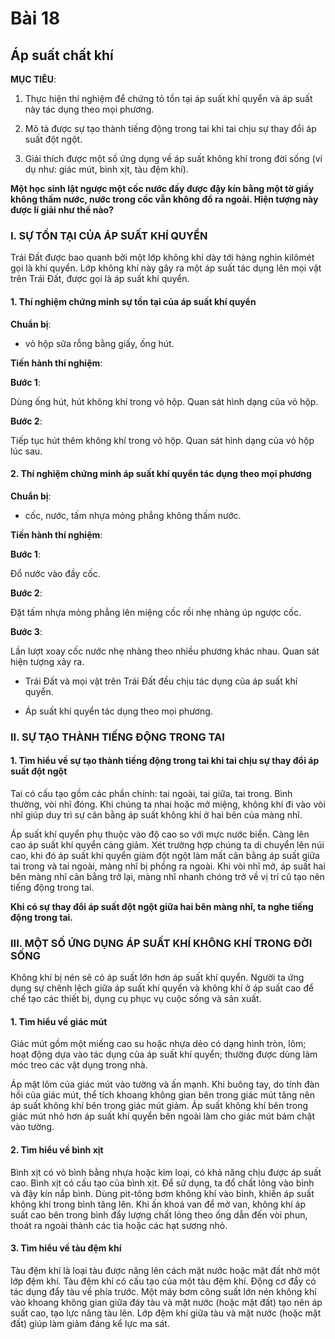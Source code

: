 # Bài 18
## Áp suất chất khí

**MỤC TIÊU**:

1.  Thực hiện thí nghiệm để chứng tỏ tồn tại áp suất khí quyển và áp suất này tác dụng theo mọi phương.

2.  Mô tả được sự tạo thành tiếng động trong tai khi tai chịu sự thay đổi áp suất đột ngột.

3.  Giải thích được một số ứng dụng về áp suất không khí trong đời sống (ví dụ như: giác mút, bình xịt, tàu đệm khí).

**Một học sinh lật ngược một cốc nước đầy được đậy kín bằng một tờ giấy không thấm nước, nước trong cốc vẫn không đổ ra ngoài. Hiện tượng này được lí giải như thế nào?**

### I. SỰ TỒN TẠI CỦA ÁP SUẤT KHÍ QUYỂN

Trái Đất được bao quanh bởi một lớp không khí dày tới hàng nghìn kilômét gọi là khí quyển. Lớp không khí này gây ra một áp suất tác dụng lên mọi vật trên Trái Đất, được gọi là áp suất khí quyển.

#### 1. Thí nghiệm chứng minh sự tồn tại của áp suất khí quyển

**Chuẩn bị**:

*   vỏ hộp sữa rỗng bằng giấy, ống hút.

**Tiến hành thí nghiệm**:

**Bước 1**:

Dùng ống hút, hút không khí trong vỏ hộp. Quan sát hình dạng của vỏ hộp.

**Bước 2**:

Tiếp tục hút thêm không khí trong vỏ hộp. Quan sát hình dạng của vỏ hộp lúc sau.

#### 2. Thí nghiệm chứng minh áp suất khí quyển tác dụng theo mọi phương

**Chuẩn bị**:

*   cốc, nước, tấm nhựa mỏng phẳng không thấm nước.

**Tiến hành thí nghiệm**:

**Bước 1**:

Đổ nước vào đầy cốc.

**Bước 2**:

Đặt tấm nhựa mỏng phẳng lên miệng cốc rồi nhẹ nhàng úp ngược cốc.

**Bước 3**:

Lần lượt xoay cốc nước nhẹ nhàng theo nhiều phương khác nhau. Quan sát hiện tượng xảy ra.

*   Trái Đất và mọi vật trên Trái Đất đều chịu tác dụng của áp suất khí quyển.

*   Áp suất khí quyển tác dụng theo mọi phương.

### II. SỰ TẠO THÀNH TIẾNG ĐỘNG TRONG TAI

#### 1. Tìm hiểu về sự tạo thành tiếng động trong tai khi tai chịu sự thay đổi áp suất đột ngột

Tai có cấu tạo gồm các phần chính: tai ngoài, tai giữa, tai trong. Bình thường, vòi nhĩ đóng. Khi chúng ta nhai hoặc mở miệng, không khí đi vào vòi nhĩ giúp duy trì sự cân bằng áp suất không khí ở hai bên của màng nhĩ.

Áp suất khí quyển phụ thuộc vào độ cao so với mực nước biển. Càng lên cao áp suất khí quyển càng giảm. Xét trường hợp chúng ta di chuyển lên núi cao, khi đó áp suất khí quyển giảm đột ngột làm mất cân bằng áp suất giữa tai trong và tai ngoài, màng nhĩ bị phồng ra ngoài. Khi vòi nhĩ mở, áp suất hai bên màng nhĩ cân bằng trở lại, màng nhĩ nhanh chóng trở về vị trí cũ tạo nên tiếng động trong tai.

**Khi có sự thay đổi áp suất đột ngột giữa hai bên màng nhĩ, ta nghe tiếng động trong tai.**

### III. MỘT SỐ ỨNG DỤNG ÁP SUẤT KHÍ KHÔNG KHÍ TRONG ĐỜI SỐNG

Không khí bị nén sẽ có áp suất lớn hơn áp suất khí quyển. Người ta ứng dụng sự chênh lệch giữa áp suất khí quyển và không khí ở áp suất cao để chế tạo các thiết bị, dụng cụ phục vụ cuộc sống và sản xuất.

#### 1. Tìm hiểu về giác mút

Giác mút gồm một miếng cao su hoặc nhựa dẻo có dạng hình tròn, lõm; hoạt động dựa vào tác dụng của áp suất khí quyển; thường được dùng làm móc treo các vật dụng trong nhà.

Áp mặt lõm của giác mút vào tường và ấn mạnh. Khi buông tay, do tính đàn hồi của giác mút, thể tích khoang không gian bên trong giác mút tăng nên áp suất không khí bên trong giác mút giảm. Áp suất không khí bên trong giác mút nhỏ hơn áp suất khí quyển bên ngoài làm cho giác mút bám chặt vào tường.

#### 2. Tìm hiểu về bình xịt

Bình xịt có vỏ bình bằng nhựa hoặc kim loại, có khả năng chịu được áp suất cao. Bình xịt có cấu tạo của bình xịt. Để sử dụng, ta đổ chất lỏng vào bình và đậy kín nắp bình. Dùng pit-tông bơm không khí vào bình, khiến áp suất không khí trong bình tăng lên. Khi ấn khoá van để mở van, không khí áp suất cao bên trong bình đẩy lượng chất lỏng theo ống dẫn đến vòi phun, thoát ra ngoài thành các tia hoặc các hạt sương nhỏ.

#### 3. Tìm hiểu về tàu đệm khí

Tàu đệm khí là loại tàu được nâng lên cách mặt nước hoặc mặt đất nhờ một lớp đệm khí. Tàu đệm khí có cấu tạo của một tàu đệm khí. Động cơ đẩy có tác dụng đẩy tàu về phía trước. Một máy bơm công suất lớn nén không khí vào khoang không gian giữa đáy tàu và mặt nước (hoặc mặt đất) tạo nên áp suất cao, tạo lực nâng tàu lên. Lớp đệm khí giữa tàu và mặt nước (hoặc mặt đất) giúp làm giảm đáng kể lực ma sát.
